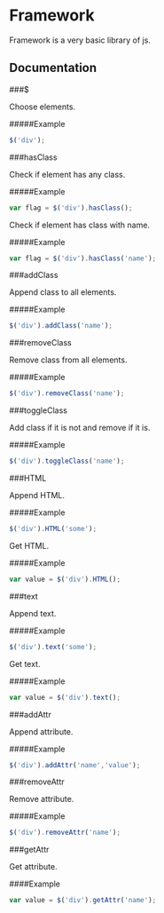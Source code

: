 Framework
=======

Framework is a very basic library of js.


Documentation
-------------

###$

Choose elements.

#####Example
```javascript
$('div');
```


###hasClass

Check if element has any class.

#####Example
```javascript
var flag = $('div').hasClass();
```

Check if element has class with name.

#####Example
```javascript
var flag = $('div').hasClass('name');
```


###addClass

Append class to all elements.

#####Example
```javascript
$('div').addClass('name');
```


###removeClass

Remove class from all elements.

#####Example
```javascript
$('div').removeClass('name');
```


###toggleClass

Add class if it is not and remove if it is.

#####Example
```javascript
$('div').toggleClass('name');
```


###HTML

Append HTML.

#####Example
```javascript
$('div').HTML('some');
```

Get HTML.

#####Example
```javascript
var value = $('div').HTML();
```


###text

Append text.

#####Example
```javascript
$('div').text('some');
```

Get text.

#####Example
```javascript
var value = $('div').text();
```


###addAttr

Append attribute.

#####Example
```javascript
$('div').addAttr('name','value');
```


###removeAttr

Remove attribute.

#####Example
```javascript
$('div').removeAttr('name');
```


###getAttr

Get attribute.

####Example
```javascript
var value = $('div').getAttr('name');
```
